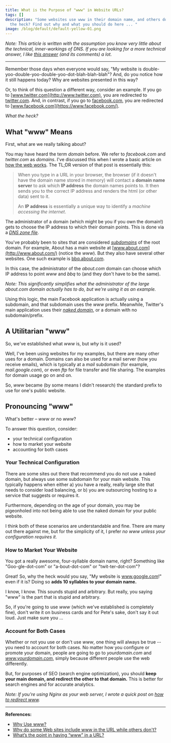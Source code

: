 ```yaml
---
title: What is the Purpose of "www" in Website URLs?
tags: []
description: "Some websites use www in their domain name, and others don't. What
  the heck? Find out why and what you should do here ... "
image: /blog/default/default-yellow-01.png
---
```


_Note: This article is written with the assumption you know very little about the technical, inner-workings of DNS. If you are looking for a more technical answer, I like [this answer](http://serverfault.com/a/145781/257018) (and its comments) a lot._

---

Remember those days when everyone would say, "My website is double-yoo-double-yoo-double-yoo-dot-blah-blah-blah"? And, do you notice how it still happens today? Why are websites presented in this way?

Or, to think of this question a different way, consider an example. If you go to [www.twitter.com](http://www.twitter.com), you are redirected to [twitter.com](http://twitter.com). And, in contrast, if you go to [facebook.com](http://facebook.com), you are redirected to [www.facebook.com](https://www.facebook.com/).

_What the heck?_

## What "www" Means

First, what are we really talking about?

You may have heard the term _domain_ before. We refer to _facebook.com_ and _twitter.com_ as _domains_. I've discussed this when I wrote a basic article on [how the web works](/blog/how-the-web-works#the-://). The TL;DR version of that post is essentially this:

> When you type in a URL in your browser, the browser (if it doesn't have the domain name stored in memory) will contact a **domain name server** to ask which **IP address** the domain names points to. It then sends you to the correct IP address and renders the html (or other data) sent to it.
>
> An **IP address** is essentially a unique way to identify a _machine accessing the internet_.

The administrator of a domain (which might be you if you own the domain!) gets to choose the IP address to which their domain points. This is done via a [_DNS zone file_](https://en.wikipedia.org/wiki/Zone_file).

You've probably been to sites that are considered [_subdomains_](https://en.wikipedia.org/wiki/Subdomain) of the root domain. For example, About has a main website at [www.about.com](http://www.about.com/) (notice the _www_). But they also have several other websites. One such example is [bbq.about.com](http://bbq.about.com/).

In this case, the administrator of the _about.com_ domain can choose which IP address to point _www_ and _bbq_ to (and they don't have to be the same).

_Note: This significantly simplifies what the administrator of the large about.com domain actually has to do, but we're using it as an example._

Using this logic, the main Facebook application is actually using a subdomain, and that subdomain uses the _www_ prefix. Meanwhile, Twitter's main application uses their [_naked domain_](http://encyclopedia2.thefreedictionary.com/naked+domain), or a domain with no subdomain/prefix.

## A Utilitarian "www"

So, we've established what _www_ is, but _why_ is it used?

Well, I've been using websites for my examples, but there are many other uses for a domain. Domains can also be used for a mail server (how you receive emails), which is typically at a _mail_ subdomain (for example, _mail.google.com_), or even _ftp_ for file transfer and file sharing. The examples for domain usage go on and on.

So, _www_ became (by some means I didn't research) the standard prefix to use for one's public website.

## Pronouncing "www"

What's better – _www_ or no _www_?

To answer this question, consider:

- your technical configuration
- how to market your website
- accounting for both cases

### Your Technical Configuration

There are some sites out there that recommend you do not use a naked domain, but always use some subdomain for your main website. This typically happens when either a) you have a really, really large site that needs to consider load balancing, or b) you are outsourcing hosting to a service that suggests or requires it.

Furthermore, depending on the age of your domain, you may be pigeonholed into not being able to use the naked domain for your public website.

I think both of these scenarios are understandable and fine. There are many out there against me, but for the simplicity of it, I prefer _no www unless your configuration requires it._

### How to Market Your Website

You got a really awesome, four-syllable domain name, right? Something like "Goo-gle-dot-com" or "a-bout-dot-com" or "twit-ter-dot-com"?

Great! So, why the heck would you say, "My website is www.google.com!" even if it is? Doing so **adds 10 syllables to your domain name.**

I know, I know. This sounds stupid and arbitrary. But really, you saying "www" is the part that is stupid and arbitrary.

So, if you're going to use _www_ (which we've established is completely fine), don't write it on business cards and for Pete's sake, don't say it out loud. Just make sure you ...

### Account for Both Cases

Whether or not you use or don't use _www_, one thing will always be true -- you need to account for both cases. No matter how you configure or promote your domain, people are going to go to _yourdomain.com_ and _www.yourdomain.com_, simply because different people use the web differently.

But, for purposes of SEO (search engine optimization), you should **keep your main domain, and redirect the other to that domain.** This is better for search engines and for accurate analytics.

_Note: If you're using Nginx as your web server, I wrote a quick post on [how to redirect www](/blog/remove-the-www-from-a-url-with-nginx)._

---

**References:**

- [Why Use www?](http://www.yes-www.org/why-use-www/)
- [Why do some Web sites include www in the URL while others don't?](http://computer.howstuffworks.com/internet/basics/question180.htm)
- [What’s the point in having “www” in a URL?](http://serverfault.com/questions/145777/what-s-the-point-in-having-www-in-a-url)
